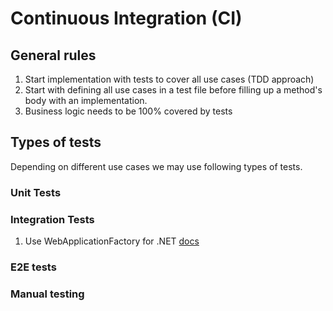 # Continuous Integration (CI)


## General rules
1. Start implementation with tests to cover all use cases (TDD approach)
2. Start with defining all use cases in a test file before filling up a method's body with an implementation.
3. Business logic needs to be 100% covered by tests

## Types of tests
Depending on different use cases we may use following types of tests.

### Unit Tests

### Integration Tests
1. Use WebApplicationFactory for .NET [docs](https://docs.microsoft.com/en-us/dotnet/api/microsoft.aspnetcore.mvc.testing.webapplicationfactory-1?view=aspnetcore-6.0)
### E2E tests

### Manual testing
